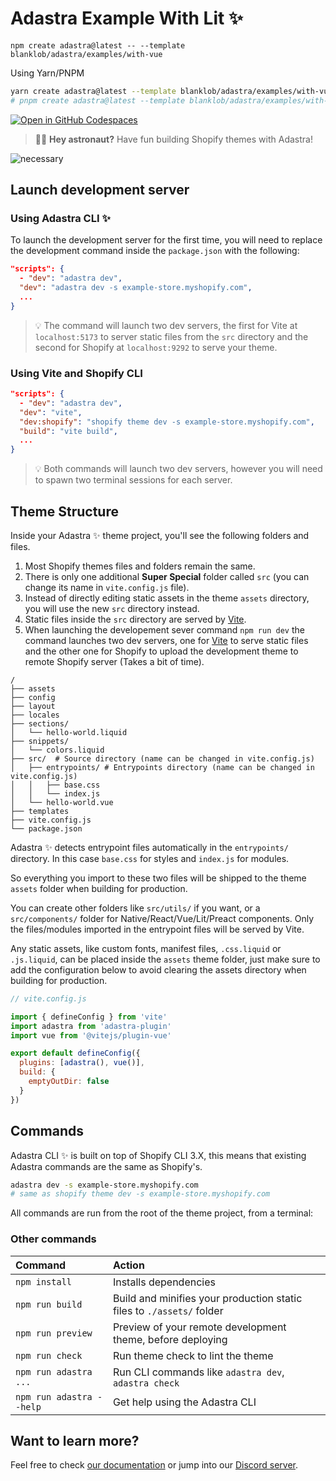 # Adastra Example With Lit ✨

```shell
npm create adastra@latest -- --template blanklob/adastra/examples/with-vue
```

Using Yarn/PNPM

```bash
yarn create adastra@latest --template blanklob/adastra/examples/with-vue
# pnpm create adastra@latest --template blanklob/adastra/examples/with-vue
```

[![Open in GitHub Codespaces](https://github.com/codespaces/badge.svg)](https://github.com/codespaces/new?hide_repo_select=true&ref=main&repo=603560480)

> 🧑‍🚀 **Hey astronaut?** Have fun building Shopify themes with Adastra!

![necessary](https://raw.githubusercontent.com/blanklob/adastra/main/.github/assets/minimal-template-banner.png)

## Launch development server

### Using Adastra CLI ✨

To launch the development server for the first time, you will need to replace the development command inside the `package.json` with the following:

```json
"scripts": {
  - "dev": "adastra dev",
  "dev": "adastra dev -s example-store.myshopify.com",
  ...
}
```

> 💡 The command will launch two dev servers, the first for Vite at `localhost:5173` to server static files from the `src` directory and the second for Shopify at `localhost:9292` to serve your theme.

### Using Vite and Shopify CLI

```json
"scripts": {
  - "dev": "adastra dev",
  "dev": "vite",
  "dev:shopify": "shopify theme dev -s example-store.myshopify.com",
  "build": "vite build",
  ...
}
```

> 💡 Both commands will launch two dev servers, however you will need to spawn two terminal sessions for each server.

## Theme Structure

Inside your Adastra ✨ theme project, you'll see the following folders and files.

1. Most Shopify themes files and folders remain the same.
2. There is only one additional **Super Special** folder called `src` (you can change its name in `vite.config.js` file).
3. Instead of directly editing static assets in the theme `assets` directory, you will use the new `src` directory instead.
4. Static files inside the `src` directory are served by [Vite](https://vitejs.dev).
5. When launching the developement sever command `npm run dev` the command launches two dev servers, one for [Vite](https://vitejs.dev) to serve static files and the other one for Shopify to upload the development theme to remote Shopify server (Takes a bit of time).

```shell
/
├── assets
├── config
├── layout
├── locales
├── sections/
│   └── hello-world.liquid
├── snippets/
│   └── colors.liquid
├── src/  # Source directory (name can be changed in vite.config.js)
│   ├── entrypoints/ # Entrypoints directory (name can be changed in vite.config.js)
│   │   ├── base.css
│   │   └── index.js
│   └── hello-world.vue
├── templates
├── vite.config.js
└── package.json
```

Adastra ✨ detects entrypoint files automatically in the `entrypoints/` directory. In this case `base.css` for styles and `index.js` for modules.

So everything you import to these two files will be shipped to the theme `assets` folder when building for production.

You can create other folders like `src/utils/` if you want, or a `src/components/` folder for Native/React/Vue/Lit/Preact components. Only the files/modules imported in the entrypoint files will be served by Vite.

Any static assets, like custom fonts, manifest files, `.css.liquid` or `.js.liquid`, can be placed inside the `assets` theme folder, just make sure to add the configuration below to avoid clearing the assets directory when building for production.

```js
// vite.config.js

import { defineConfig } from 'vite'
import adastra from 'adastra-plugin'
import vue from '@vitejs/plugin-vue'

export default defineConfig({
  plugins: [adastra(), vue()],
  build: {
    emptyOutDir: false
  }
})
```

## Commands

Adastra CLI ✨ is built on top of Shopify CLI 3.X, this means that existing Adastra commands are the same as Shopify's.

```bash
adastra dev -s example-store.myshopify.com
# same as shopify theme dev -s example-store.myshopify.com
```

All commands are run from the root of the theme project, from a terminal:

### Other commands

| Command                | Action                                           |
| :--------------------- | :----------------------------------------------- |
| `npm install`          | Installs dependencies                            |
| `npm run build`        | Build and minifies your production static files to `./assets/` folder |
| `npm run preview`      | Preview of your remote development theme, before deploying |
| `npm run check`        | Run theme check to lint the theme |
| `npm run adastra ...`    | Run CLI commands like `adastra dev`, `adastra check` |
| `npm run adastra --help` | Get help using the Adastra CLI |

## Want to learn more?

Feel free to check [our documentation](https://docs.blanklob.com) or jump into our [Discord server](https://help.blanklob.com).
